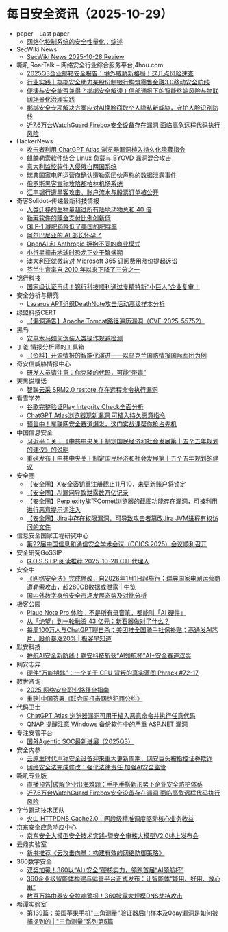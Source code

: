 # 每日安全资讯（2025-10-29）

- paper - Last paper
  - [网络化控制系统的安全性量化：综述](https://paper.seebug.org/3404/)
- SecWiki News
  - [SecWiki News 2025-10-28 Review](http://www.sec-wiki.com/?2025-10-28)
- 嘶吼 RoarTalk – 网络安全行业综合服务平台,4hou.com
  - [2025Q3企业邮箱安全报告：境外威胁新格局！这几点风险速查](https://www.4hou.com/posts/xyXn)
  - [行业实践｜梆梆安全助力某股份制银行构筑零售金融3.0移动安全防线](https://www.4hou.com/posts/vwVg)
  - [便捷与安全能否兼得？梆梆安全解读工信部通报下的智能终端风险与物联网场景化治理实践](https://www.4hou.com/posts/rpOk)
  - [梆梆安全专项解决方案应对AI换脸窃取个人隐私新威胁，守护人脸识别防线](https://www.4hou.com/posts/qoNR)
  - [近7.6万台WatchGuard Firebox安全设备存在漏洞 面临高危远程代码执行风险](https://www.4hou.com/posts/7M5w)
- HackerNews
  - [攻击者利用 ChatGPT Atlas 浏览器漏洞植入持久化隐藏指令](https://hackernews.cc/archives/61289)
  - [麒麟勒索软件结合 Linux 负载与 BYOVD 漏洞混合攻击](https://hackernews.cc/archives/61286)
  - [意大利监控软件入侵俄白两国系统](https://hackernews.cc/archives/61283)
  - [瑞典国家电网运营商确认遭勒索团伙声称的数据泄露事件](https://hackernews.cc/archives/61281)
  - [俄罗斯黑客宣称攻陷都柏林机场系统](https://hackernews.cc/archives/61278)
  - [汇丰银行遭黑客攻击，账户流水与股票订单被公开](https://hackernews.cc/archives/61275)
- 奇客Solidot–传递最新科技情报
  - [人类迁移的生物量超过所有陆地动物总和 40 倍](https://www.solidot.org/story?sid=82660)
  - [勒索软件的赎金支付比例创新低](https://www.solidot.org/story?sid=82659)
  - [GLP-1 减肥药降低了美国的肥胖率](https://www.solidot.org/story?sid=82658)
  - [阿尔巴尼亚的 AI 部长怀孕了](https://www.solidot.org/story?sid=82657)
  - [OpenAI 和 Anthropic 拥抱不同的商业模式](https://www.solidot.org/story?sid=82656)
  - [小行星撞击地球时恐龙正处于繁盛期](https://www.solidot.org/story?sid=82655)
  - [澳大利亚就微软对 Microsoft 365 订阅费用涨价提起诉讼](https://www.solidot.org/story?sid=82654)
  - [芬兰生育率自 2010 年以来下降了三分之一](https://www.solidot.org/story?sid=82653)
- 锦行科技
  - [国家级认证再续！锦行科技顺利通过专精特新“小巨人”企业复审！](https://mp.weixin.qq.com/s?__biz=MzIxNTQxMjQyNg==&mid=2247494442&idx=1&sn=0a06aaa425c97164c16beb3c13bf2566)
- 安全分析与研究
  - [Lazarus APT组织DeathNote攻击活动高级样本分析](https://mp.weixin.qq.com/s?__biz=MzA4ODEyODA3MQ==&mid=2247493961&idx=1&sn=1a0de5ee0810c73156174bf54761a501)
- 绿盟科技CERT
  - [【漏洞通告】Apache Tomcat路径遍历漏洞（CVE-2025-55752）](https://mp.weixin.qq.com/s?__biz=Mzk0MjE3ODkxNg==&mid=2247489394&idx=1&sn=3d982b5916b54c77936bb6c9105d9f90)
- 黑鸟
  - [安卓木马如何伪装人类操作规避检测](https://mp.weixin.qq.com/s?__biz=MzAxOTM1MDQ1NA==&mid=2451183208&idx=1&sn=59fb4c930ea86839f67ab6eefc42b391)
- 丁爸 情报分析师的工具箱
  - [【资料】开源情报的智能化演进——以乌克兰国防情报国际军团为例](https://mp.weixin.qq.com/s?__biz=MzI2MTE0NTE3Mw==&mid=2651152715&idx=1&sn=996c625325537aeabc815d49759feea7)
- 奇安信威胁情报中心
  - [研发人员请注意：你克隆的代码，可能“带毒”](https://mp.weixin.qq.com/s?__biz=MzI2MDc2MDA4OA==&mid=2247516465&idx=1&sn=a3985a67f38de686f0d2d7e01f031d63)
- 天黑说嘿话
  - [智联云采 SRM2.0 restore 存在远程命令执行漏洞](https://mp.weixin.qq.com/s?__biz=MzI5NTQ5MTAzMA==&mid=2247484868&idx=1&sn=31ac8000346e928fa88a3272494dce4f)
- 看雪学苑
  - [谷歌完整验证Play Integrity Check全面分析](https://mp.weixin.qq.com/s?__biz=MjM5NTc2MDYxMw==&mid=2458602753&idx=1&sn=7ca71a2d3b3ede11b48082327f87ef61)
  - [ChatGPT Atlas浏览器现新漏洞 可植入持久恶意指令](https://mp.weixin.qq.com/s?__biz=MjM5NTc2MDYxMw==&mid=2458602753&idx=2&sn=db90258fe95ba6b65b3aca7c6e45e664)
  - [预售中！车联网安全赛道爆发，这门实战课帮你抢占先机](https://mp.weixin.qq.com/s?__biz=MjM5NTc2MDYxMw==&mid=2458602753&idx=3&sn=79d571ad60727031e2e6a66f58a20543)
- 中国信息安全
  - [习近平：关于《中共中央关于制定国民经济和社会发展第十五个五年规划的建议》的说明](https://mp.weixin.qq.com/s?__biz=MzA5MzE5MDAzOA==&mid=2664251952&idx=1&sn=04c2920a7732f0d1ace279ea5664a618)
  - [重磅发布丨中共中央关于制定国民经济和社会发展第十五个五年规划的建议](https://mp.weixin.qq.com/s?__biz=MzA5MzE5MDAzOA==&mid=2664251952&idx=2&sn=f97084ab2842dd768f31ef08e5e3b809)
- 安全圈
  - [【安全圈】X安全密钥重注册截止11月10，未更新账户将锁定](https://mp.weixin.qq.com/s?__biz=MzIzMzE4NDU1OQ==&mid=2652072445&idx=1&sn=e58d3b89c73cb909b61aa009b28710e9)
  - [【安全圈】AI漏洞导致泄露数万亿记录](https://mp.weixin.qq.com/s?__biz=MzIzMzE4NDU1OQ==&mid=2652072445&idx=2&sn=485531ca561994a61f2a46cfebdaf989)
  - [【安全圈】Perplexity旗下Comet浏览器的截图功能存在漏洞，可被利用进行恶意提示词注入](https://mp.weixin.qq.com/s?__biz=MzIzMzE4NDU1OQ==&mid=2652072445&idx=3&sn=02507b97ca4164aea3eaf58321f28d02)
  - [【安全圈】Jira中存在权限漏洞，可导致攻击者篡改Jira JVM进程有权访问的文件](https://mp.weixin.qq.com/s?__biz=MzIzMzE4NDU1OQ==&mid=2652072445&idx=4&sn=cb692dbf52cd58a24d940e30476438ca)
- 信息安全国家工程研究中心
  - [第22届中国信息和通信安全学术会议（CCICS 2025）会议顺利召开](https://mp.weixin.qq.com/s?__biz=MzU5OTQ0NzY3Ng==&mid=2247501371&idx=1&sn=68d062f30a85d56cf0e353024ad0b27d)
- 安全研究GoSSIP
  - [G.O.S.S.I.P 阅读推荐 2025-10-28 CTF代理人](https://mp.weixin.qq.com/s?__biz=Mzg5ODUxMzg0Ng==&mid=2247500900&idx=1&sn=4b8a9761ce3f113fbc441e4ae4468354)
- 安全牛
  - [《网络安全法》完成修改，自2026年1月1日起施行；瑞典国家电网运营商遭勒索攻击，超280GB数据或泄露 | 牛览](https://mp.weixin.qq.com/s?__biz=MjM5Njc3NjM4MA==&mid=2651139166&idx=1&sn=ce1644c92835ae64c08b7a97fcfda0d1)
  - [国内外数字身份安全市场发展态势及对比分析](https://mp.weixin.qq.com/s?__biz=MjM5Njc3NjM4MA==&mid=2651139166&idx=2&sn=050200ac767d9aab6c978dfc4dd74dc0)
- 极客公园
  - [Plaud Note Pro 体验：不是所有录音笔，都能叫「AI 硬件」](https://mp.weixin.qq.com/s?__biz=MTMwNDMwODQ0MQ==&mid=2653089428&idx=1&sn=b5eb930613aadd5bd7c4508a8707603e)
  - [从「绝望」到一轮融资 43 亿元：新石器做对了什么？](https://mp.weixin.qq.com/s?__biz=MTMwNDMwODQ0MQ==&mid=2653089413&idx=1&sn=cfb49532ea651003ea3545a6056ce346)
  - [每周100万人与ChatGPT聊自杀；美团推全国骑手社保补贴；高通发AI芯片，股价暴涨20% | 极客早知道](https://mp.weixin.qq.com/s?__biz=MTMwNDMwODQ0MQ==&mid=2653089400&idx=1&sn=c5c2bea7c5330343c1f546dc68340957)
- 默安科技
  - [护航AI安全新防线！默安科技斩获“AI领航杯”AI+安全赛道双奖](https://mp.weixin.qq.com/s?__biz=MzIzODQxMjM2NQ==&mid=2247501414&idx=1&sn=5070825525fe1cc34de0ef1244eacfc9)
- 网安志异
  - [硬件“万能钥匙”：一个关于 CPU 背叛的真实蓝图 Phrack #72-17](https://mp.weixin.qq.com/s?__biz=MzAxNzYyNzMyNg==&mid=2664232772&idx=1&sn=c98ec817b45e9a6bd43ecd93986ee935)
- 数世咨询
  - [2025 网络安全职业路径全指南](https://mp.weixin.qq.com/s?__biz=MzkxNzA3MTgyNg==&mid=2247540632&idx=1&sn=dbdf1874e362d1cde1f9ba54cfffbd21)
  - [重磅|中国签署《联合国打击网络犯罪公约》](https://mp.weixin.qq.com/s?__biz=MzkxNzA3MTgyNg==&mid=2247540632&idx=2&sn=392ea670e4e0d9ea9015fc5753605834)
- 代码卫士
  - [ChatGPT Atlas 浏览器漏洞可用于植入恶意命令并执行任意代码](https://mp.weixin.qq.com/s?__biz=MzI2NTg4OTc5Nw==&mid=2247524292&idx=1&sn=e8849782ea150ce733b1fafc7bbd3d73)
  - [QNAP 提醒注意 Windows 备份软件中的严重 ASP.NET 漏洞](https://mp.weixin.qq.com/s?__biz=MzI2NTg4OTc5Nw==&mid=2247524292&idx=2&sn=358d93e91985d5c3e0efde32e60d34a6)
- 专注安管平台
  - [国外Agentic SOC最新进展（2025Q3）](https://mp.weixin.qq.com/s?__biz=MzUyNzMxOTAwMw==&mid=2247485064&idx=1&sn=1c65225911fa0875d1e68ab8600a1586)
- 安全内参
  - [云原生时代声称安全设备迎来重大更新周期，网安巨头被指控证券欺诈](https://mp.weixin.qq.com/s?__biz=MzI4NDY2MDMwMw==&mid=2247515135&idx=1&sn=94f487f7b018323b12b5bab10216e9ba)
  - [网络安全法完成修改：强化法律责任 加强AI安全监管](https://mp.weixin.qq.com/s?__biz=MzI4NDY2MDMwMw==&mid=2247515135&idx=2&sn=47244a446b4ce81b81167dce168c029f)
- 嘶吼专业版
  - [直播预告|破解企业出海难题：手把手搭新形势下企业安全防护体系](https://mp.weixin.qq.com/s?__biz=MzI0MDY1MDU4MQ==&mid=2247585050&idx=1&sn=453553acbbf93ad98a9784c843234bf7)
  - [近7.6万台WatchGuard Firebox安全设备存在漏洞 面临高危远程代码执行风险](https://mp.weixin.qq.com/s?__biz=MzI0MDY1MDU4MQ==&mid=2247585050&idx=2&sn=a94c25a5c24a7c2b25a50b09e21673c0)
- 字节跳动技术团队
  - [火山 HTTPDNS Cache2.0：网段级精准调度驱动核心业务收益](https://mp.weixin.qq.com/s?__biz=MzI1MzYzMjE0MQ==&mid=2247517155&idx=1&sn=d735ebf8bddda4047ac322a514c6d965)
- 京东安全应急响应中心
  - [京东安全大模型安全技术实践-暨安全审核大模型V2.0线上发布会](https://mp.weixin.qq.com/s?__biz=MjM5OTk2MTMxOQ==&mid=2727850091&idx=1&sn=ee930a000d94abca471bfae792dbedf5)
- 云鼎实验室
  - [新书推荐《云攻击向量：构建有效的网络防御策略》](https://mp.weixin.qq.com/s?__biz=MzU3ODAyMjg4OQ==&mid=2247496885&idx=1&sn=06e93b13249a652db31adf3c64530eb5)
- 360数字安全
  - [双奖加冕！360以“AI+安全”硬核实力，领跑首届“AI领航杯”](https://mp.weixin.qq.com/s?__biz=MzA4MTg0MDQ4Nw==&mid=2247582582&idx=1&sn=d7c07678008c8c3c0581871005791227)
  - [360企业级智能体构建与运营平台正式发布：让智能体“能用、好用、放心用”](https://mp.weixin.qq.com/s?__biz=MzA4MTg0MDQ4Nw==&mid=2247582582&idx=2&sn=973ffa62bbb1bfbc2317e5f48bf2283a)
  - [数百万路由器安全拉响警报！360披露大规模DNS劫持攻击](https://mp.weixin.qq.com/s?__biz=MzA4MTg0MDQ4Nw==&mid=2247582582&idx=3&sn=1191b5b8430ae74d5a2138318603c861)
- 希潭实验室
  - [第139篇：美国苹果手机"三角测量"验证器后门样本及0day漏洞是如何被捕捉到的 | "三角测量"系列第5篇](https://mp.weixin.qq.com/s?__biz=MzkzMjI1NjI3Ng==&mid=2247487881&idx=1&sn=b975b18e75fc3df9fa52525abc2b4ed7)
